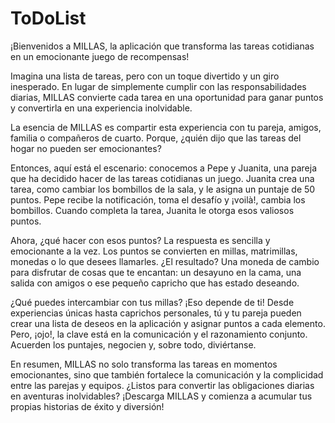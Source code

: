 # ToDoList

¡Bienvenidos a MILLAS, la aplicación que transforma las tareas cotidianas en un emocionante juego de recompensas!

Imagina una lista de tareas, pero con un toque divertido y un giro inesperado. En lugar de simplemente cumplir con las responsabilidades diarias, MILLAS convierte cada tarea en una oportunidad para ganar puntos y convertirla en una experiencia inolvidable.

La esencia de MILLAS es compartir esta experiencia con tu pareja, amigos, familia o compañeros de cuarto. Porque, ¿quién dijo que las tareas del hogar no pueden ser emocionantes?

Entonces, aquí está el escenario: conocemos a Pepe y Juanita, una pareja que ha decidido hacer de las tareas cotidianas un juego. Juanita crea una tarea, como cambiar los bombillos de la sala, y le asigna un puntaje de 50 puntos. Pepe recibe la notificación, toma el desafío y ¡voilà!, cambia los bombillos. Cuando completa la tarea, Juanita le otorga esos valiosos puntos.

Ahora, ¿qué hacer con esos puntos? La respuesta es sencilla y emocionante a la vez. Los puntos se convierten en millas, matrimillas, monedas o lo que desees llamarles. ¿El resultado? Una moneda de cambio para disfrutar de cosas que te encantan: un desayuno en la cama, una salida con amigos o ese pequeño capricho que has estado deseando.

¿Qué puedes intercambiar con tus millas? ¡Eso depende de ti! Desde experiencias únicas hasta caprichos personales, tú y tu pareja pueden crear una lista de deseos en la aplicación y asignar puntos a cada elemento. Pero, ¡ojo!, la clave está en la comunicación y el razonamiento conjunto. Acuerden los puntajes, negocien y, sobre todo, diviértanse.

En resumen, MILLAS no solo transforma las tareas en momentos emocionantes, sino que también fortalece la comunicación y la complicidad entre las parejas y equipos. ¿Listos para convertir las obligaciones diarias en aventuras inolvidables? ¡Descarga MILLAS y comienza a acumular tus propias historias de éxito y diversión!